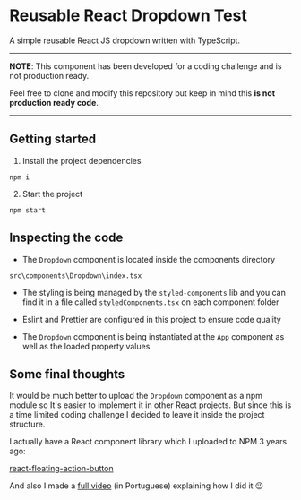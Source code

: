 # Reusable React Dropdown Test

A simple reusable React JS dropdown written with TypeScript.

____

**NOTE**: This component has been developed for a coding challenge and is not production ready. 

Feel free to clone and modify this repository but keep in mind this **is not production ready code**.

____


## Getting started

1. Install the project dependencies

```
npm i
```

2. Start the project

```
npm start
```

## Inspecting the code

- The `Dropdown` component is located inside the components directory

```
src\components\Dropdown\index.tsx
```

- The styling is being managed by the `styled-components` lib and you can find it in a file called `styledComponents.tsx` on each component folder

- Eslint and Prettier are configured in this project to ensure code quality
- The `Dropdown` component is being instantiated at the `App` component as well as the loaded property values

## Some final thoughts

It would be much better to upload the `Dropdown` component as a npm module so It's easier to implement it in other React projects. But since this is a time limited coding challenge I decided to leave it inside the project structure.

I actually have a React component library which I uploaded to NPM 3 years ago:

[react-floating-action-button](https://www.npmjs.com/package/react-floating-action-button)

And also I made a [full video](https://www.youtube.com/watch?v=TwLwSg_uMAY&ab_channel=Kuze) (in Portuguese) explaining how I did it 😉

